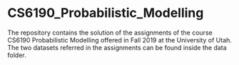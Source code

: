 # CS6190_Probabilistic_Modelling
The repository contains the solution of the assignments of the course CS6190 Probabilistic Modelling offered in Fall 2019 at the University of Utah. The two datasets referred in the assignments can be found inside the data folder.

